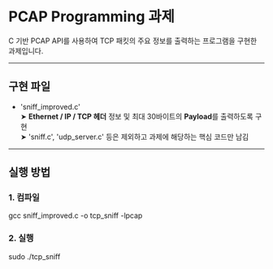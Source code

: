 # PCAP Programming 과제

C 기반 PCAP API를 사용하여 TCP 패킷의 주요 정보를 출력하는 프로그램을 구현한 과제입니다.

---

## 구현 파일

- 'sniff_improved.c'  
  ➤ **Ethernet / IP / TCP 헤더** 정보 및 최대 30바이트의 **Payload**를 출력하도록 구현  
  ➤ 'sniff.c', 'udp_server.c' 등은 제외하고 과제에 해당하는 핵심 코드만 남김

---

## 실행 방법

### 1. 컴파일

gcc sniff_improved.c -o tcp_sniff -lpcap

### 2. 실행

sudo ./tcp_sniff

